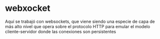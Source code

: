 # webxocket

Aquí se trabajó con websockets, que viene siendo una especie de capa de más alto nivel que opera sobre el protocolo HTTP para emular el modelo cliente-servidor donde las conexiones son persistentes
